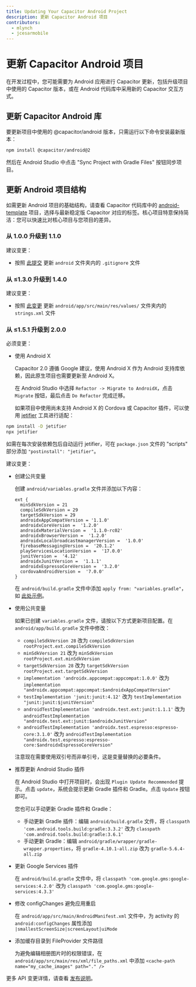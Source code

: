 ```yaml
---
title: Updating Your Capacitor Android Project
description: 更新 Capacitor Android 项目
contributors:
  - mlynch
  - jcesarmobile
---
```


# 更新 Capacitor Android 项目

在开发过程中，您可能需要为 Android 应用进行 Capacitor 更新，包括升级项目中使用的 Capacitor 版本，或在 Android 代码库中采用新的 Capacitor 交互方式。

## 更新 Capacitor Android 库

要更新项目中使用的 @capacitor/android 版本，只需运行以下命令安装最新版本：

```bash
npm install @capacitor/android@2
```

然后在 Android Studio 中点击 "Sync Project with Gradle Files" 按钮同步项目。

## 更新 Android 项目结构

如需更新 Android 项目的基础结构，请查看 Capacitor 代码库中的 [android-template](https://github.com/ionic-team/capacitor/tree/2.x/android-template) 项目，选择与最新稳定版 Capacitor 对应的标签。核心项目特意保持简洁：您可以快速比对核心项目与您项目的差异。

### 从 1.0.0 升级到 1.1.0

建议变更：

- 按照 [此提交](https://github.com/ionic-team/capacitor/commit/e27586780baed231c09f2737bb94a9338aab5a03#diff-15c65f143d85c95277307da1bdd0528e) 更新 `android` 文件夹内的 `.gitignore` 文件

### 从 ≤1.3.0 升级到 1.4.0

建议变更：

- 按照 [此变更](https://github.com/ionic-team/capacitor/commit/ed6647b35a8da08d26a7ff13cc9f4fd918b923a0#diff-15c65f143d85c95277307da1bdd0528e) 更新 `android/app/src/main/res/values/` 文件夹内的 `strings.xml` 文件

### 从 ≤1.5.1 升级到 2.0.0

必须变更：

- 使用 Android X

  Capacitor 2.0 遵循 Google 建议，使用 Android X 作为 Android 支持库依赖，因此原生项目也需要更新至 Android X。

  在 Android Studio 中选择 `Refactor -> Migrate to AndroidX`，点击 `Migrate` 按钮，最后点击 `Do Refactor` 完成迁移。

  如果项目中使用尚未支持 Android X 的 Cordova 或 Capacitor 插件，可以使用 [jetifier](https://www.npmjs.com/package/jetifier) 工具进行适配：

```bash
npm install -D jetifier
npx jetifier
```

如需在每次安装依赖包后自动运行 jetifier，可在 `package.json` 文件的 "scripts" 部分添加 `"postinstall": "jetifier"`。

建议变更：

- 创建公共变量

  创建 `android/variables.gradle` 文件并添加以下内容：

  ```
  ext {
    minSdkVersion = 21
    compileSdkVersion = 29
    targetSdkVersion = 29
    androidxAppCompatVersion = '1.1.0'
    androidxCoreVersion =  '1.2.0'
    androidxMaterialVersion =  '1.1.0-rc02'
    androidxBrowserVersion =  '1.2.0'
    androidxLocalbroadcastmanagerVersion =  '1.0.0'
    firebaseMessagingVersion =  '20.1.2'
    playServicesLocationVersion =  '17.0.0'
    junitVersion =  '4.12'
    androidxJunitVersion =  '1.1.1'
    androidxEspressoCoreVersion =  '3.2.0'
    cordovaAndroidVersion =  '7.0.0'
  }
  ```

  在 `android/build.gradle` 文件中添加 `apply from: "variables.gradle"`，如 [此处示例](https://github.com/ionic-team/capacitor/blob/2.x/android-template/build.gradle#L18)。

- 使用公共变量

  如果已创建 `variables.gradle` 文件，请按以下方式更新项目配置。在 `android/app/build.gradle` 文件中修改：

  - `compileSdkVersion 28` 改为 `compileSdkVersion rootProject.ext.compileSdkVersion`
  - `minSdkVersion 21` 改为 `minSdkVersion rootProject.ext.minSdkVersion`
  - `targetSdkVersion 28` 改为 `targetSdkVersion rootProject.ext.targetSdkVersion`
  - `implementation 'androidx.appcompat:appcompat:1.0.0'` 改为 `implementation "androidx.appcompat:appcompat:$androidxAppCompatVersion"`
  - `testImplementation 'junit:junit:4.12'` 改为 `testImplementation "junit:junit:$junitVersion"`
  - `androidTestImplementation 'androidx.test.ext:junit:1.1.1'` 改为 `androidTestImplementation "androidx.test.ext:junit:$androidxJunitVersion"`
  - `androidTestImplementation 'androidx.test.espresso:espresso-core:3.1.0'` 改为 `androidTestImplementation "androidx.test.espresso:espresso-core:$androidxEspressoCoreVersion"`

  注意现在需要使用双引号而非单引号，这是变量替换的必要条件。

- 推荐更新 Android Studio 插件

  在 Android Studio 中打开项目时，会出现 `Plugin Update Recommended` 提示。点击 `update`，系统会提示更新 Gradle 插件和 Gradle。点击 `Update` 按钮即可。

  您也可以手动更新 Gradle 插件和 Gradle：

  - 手动更新 Gradle 插件：编辑 `android/build.gradle` 文件，将 `classpath 'com.android.tools.build:gradle:3.3.2'` 改为 `classpath 'com.android.tools.build:gradle:3.6.1'`
  - 手动更新 Gradle：编辑 `android/gradle/wrapper/gradle-wrapper.properties`，将 `gradle-4.10.1-all.zip` 改为 `gradle-5.6.4-all.zip`

- 更新 Google Services 插件

  在 `android/build.gradle` 文件中，将 `classpath 'com.google.gms:google-services:4.2.0'` 改为 `classpath 'com.google.gms:google-services:4.3.3'`

- 修改 configChanges 避免应用重启

  在 `android/app/src/main/AndroidManifest.xml` 文件中，为 activity 的 `android:configChanges` 属性添加 `|smallestScreenSize|screenLayout|uiMode`

- 添加缓存目录到 FileProvider 文件路径

  为避免编辑相册图片时的权限错误，在 `android/app/src/main/res/xml/file_paths.xml` 中添加 `<cache-path name="my_cache_images" path="." />`

更多 API 变更详情，请查看 [发布说明](https://github.com/ionic-team/capacitor/releases/tag/2.0.0)。
